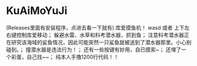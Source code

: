 # KuAiMoYuJi
(Releases里面有安装程序，点进去看一下就有)
库爱摸鱼机！
wasd 或者 上下左右键控制库爱移动；
躲避水雷、水草和科考潜水器，抓到鱼；
注意科考潜水器正在研究该海域的鲨鱼情况，因此可能突然一只鲨鱼就被送到了潜水器那里。小心别碰到。；
撞潜水器是违法行为！；
还有一些按键有妙用，自已摸索~；
还埋了一个彩蛋，自己找~~；
纯本人手撸1200行代码！！
